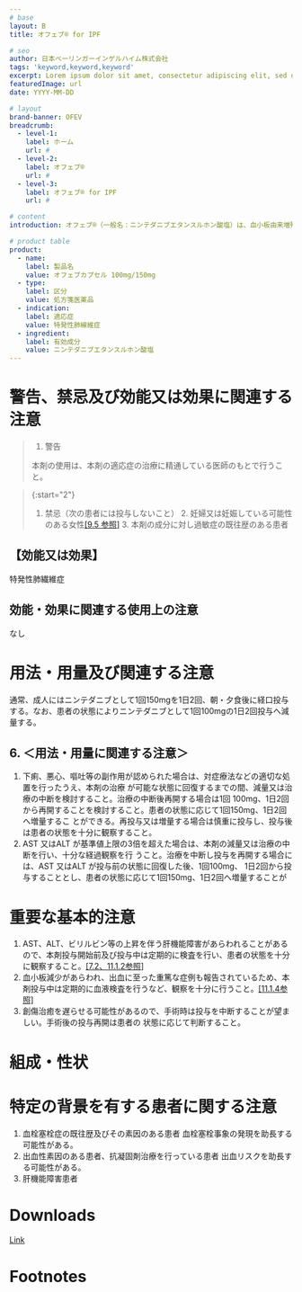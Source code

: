 ```yaml
---
# base
layout: B
title: オフェブ® for IPF

# seo
author: 日本ベーリンガーインゲルハイム株式会社
tags: 'keyword,keyword,keyword'
excerpt: Lorem ipsum dolor sit amet, consectetur adipiscing elit, sed do tempor. Lorem ipsum dolor sit amet, consectetur adipiscing elit, sed do tempor.
featuredImage: url
date: YYYY-MM-DD

# layout
brand-banner: OFEV
breadcrumb:
  - level-1: 
    label: ホーム
    url: #
  - level-2: 
    label: オフェブ®
    url: #
  - level-3: 
    label: オフェブ® for IPF
    url: #

# content 
introduction: オフェブ®（一般名：ニンテダニブエタンスルホン酸塩）は、血小板由来増殖因子受容体（PDGFR）α、βおよび線維芽細胞増殖因子受容体（FGFR）1、2、3 および血管内皮増殖因子受容体（VEGFR）を標的とする、低分子チロシンキナーゼ阻害剤です。

# product table
product:
  - name: 
    label: 製品名
    value: オフェブカプセル 100mg/150mg
  - type: 
    label: 区分
    value: 処方箋医薬品
  - indication: 
    label: 適応症
    value: 特発性肺線維症
  - ingredient: 
    label: 有効成分
    value: ニンテダニブエタンスルホン酸塩
---
```



# 警告、禁忌及び効能又は効果に関連する注意



> 1. 警告
> 
> 本剤の使用は、本剤の適応症の治療に精通している医師のもとで行うこと。



> {:start="2"}
> 1. 禁忌（次の患者には投与しないこと）
> 	 2. 妊婦又は妊娠している可能性のある女性[[9.5 参照]](#)
> 	 3. 本剤の成分に対し過敏症の既往歴のある患者



## 【効能又は効果】

特発性肺繊維症

## 効能・効果に関連する使用上の注意

なし



# 用法・用量及び関連する注意

通常、成人にはニンテダニブとして1回150mgを1日2回、朝・夕食後に経口投与する。なお、患者の状態によりニンテダニブとして1回100mgの1日2回投与へ減量する。


## 6. ＜用法・用量に関連する注意＞

1. 下痢、悪心、嘔吐等の副作用が認められた場合は、対症療法などの適切な処置を行ったうえ、本剤の治療		   が可能な状態に回復するまでの間、減量又は治療の中断を検討すること。治療の中断後再開する場合は1回		   100mg、1日2回から再開することを検討すること。患者の状態に応じて1回150mg、1日2回へ増量するこ		   とができる。再投与又は増量する場合は慎重に投与し、投与後は患者の状態を十分に観察すること。
2. AST 又はALT が基準値上限の3倍を超えた場合は、本剤の減量又は治療の中断を行い、十分な経過観察を行		   うこと。治療を中断し投与を再開する場合には、AST 又はALT が投与前の状態に回復した後、1回100mg、		   1日2回から投与することとし、患者の状態に応じて1回150mg、1日2回へ増量することが


# 重要な基本的注意

1. AST、ALT、ビリルビン等の上昇を伴う肝機能障害があらわれることがあるので、本剤投与開始前及び投与中は定期的に検査を行い、患者の状態を十分に観察すること。[[7.2、11.1.2参照]](#)
2. 血小板減少があらわれ、出血に至った重篤な症例も報告されているため、本剤投与中は定期的に血液検査を行うなど、観察を十分に行うこと。[[11.1.4参照]](#)
3. 創傷治癒を遅らせる可能性があるので、手術時は投与を中断することが望ましい。手術後の投与再開は患者の 状態に応じて判断すること。


# 組成・性状


# 特定の背景を有する患者に関する注意

1. 血栓塞栓症の既往歴及びその素因のある患者
	血栓塞栓事象の発現を助長する可能性がある。
2. 出血性素因のある患者、抗凝固剤治療を行っている患者
	出血リスクを助長する可能性がある。
3. 肝機能障害患者

# Downloads

[Link](url)


# Footnotes

[^1]: Reference material
[^2]: Reference material
[^3]: Reference material



<!--stackedit_data:
eyJoaXN0b3J5IjpbLTE5MjEzODI1OTAsMjY0MTQ3NjQ5LC0xOD
g2NjkzMDYyLDE5NzczOTYxMjYsLTE5OTk2ODIxNSwxMTQxODYx
NTA4LC0xMjcwNDA2MDM4LC02NTI2MzUwMTRdfQ==
-->